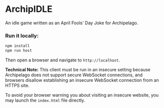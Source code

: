 # ArchipIDLE
An idle game written as an April Fools' Day Joke for Archipelago.

### Run it locally:
```bash
npm install
npm run host
```

Then open a browser and navigate to `http://localhost`.

**Technical Note:** This client must be run in an insecure setting because Archipelago
does not support secure WebSocket connections, and browsers disallow establishing an
insecure WebSocket connection from an HTTPS site.

To avoid your browser warning you about visiting an insecure website, you may launch
the `index.html` file directly.